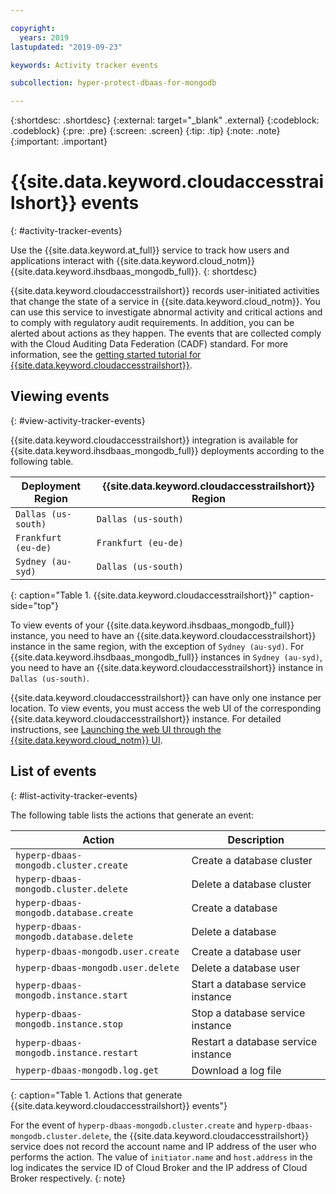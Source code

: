 ```yaml
---

copyright:
  years: 2019
lastupdated: "2019-09-23"

keywords: Activity tracker events

subcollection: hyper-protect-dbaas-for-mongodb

---
```


{:shortdesc: .shortdesc}
{:external: target="_blank" .external}
{:codeblock: .codeblock}
{:pre: .pre}
{:screen: .screen}
{:tip: .tip}
{:note: .note}
{:important: .important}

# {{site.data.keyword.cloudaccesstrailshort}} events
{: #activity-tracker-events}

Use the {{site.data.keyword.at_full}} service to track how users and applications interact with {{site.data.keyword.cloud_notm}} {{site.data.keyword.ihsdbaas_mongodb_full}}.
{: shortdesc}

{{site.data.keyword.cloudaccesstrailshort}} records user-initiated activities that change the state of a service in {{site.data.keyword.cloud_notm}}. You can use this service to investigate abnormal activity and critical actions and to comply with regulatory audit requirements. In addition, you can be alerted about actions as they happen. The events that are collected comply with the Cloud Auditing Data Federation (CADF) standard. For more information, see the [getting started tutorial for {{site.data.keyword.cloudaccesstrailshort}}](/docs/services/Activity-Tracker-with-LogDNA?topic=logdnaat-getting-started#getting-started).

## Viewing events
{: #view-activity-tracker-events}

{{site.data.keyword.cloudaccesstrailshort}} integration is available for {{site.data.keyword.ihsdbaas_mongodb_full}} deployments according to the following table.

Deployment Region | {{site.data.keyword.cloudaccesstrailshort}} Region
----------|-----------
`Dallas (us-south)` | `Dallas (us-south)`
`Frankfurt (eu-de)` | `Frankfurt (eu-de)`
`Sydney (au-syd)` | `Dallas (us-south)`
{: caption="Table 1. {{site.data.keyword.cloudaccesstrailshort}}" caption-side="top"}

To view events of your {{site.data.keyword.ihsdbaas_mongodb_full}} instance, you need to have an {{site.data.keyword.cloudaccesstrailshort}} instance in the same region, with the exception of `Sydney (au-syd)`. For {{site.data.keyword.ihsdbaas_mongodb_full}} instances in `Sydney (au-syd)`, you need to have an {{site.data.keyword.cloudaccesstrailshort}} instance in `Dallas (us-south)`.

{{site.data.keyword.cloudaccesstrailshort}} can have only one instance per location. To view events, you must access the web UI of the corresponding {{site.data.keyword.cloudaccesstrailshort}} instance. For detailed instructions, see [Launching the web UI through the {{site.data.keyword.cloud_notm}} UI](/docs/services/Activity-Tracker-with-LogDNA?topic=logdnaat-launch#launch_step2).

## List of events
{: #list-activity-tracker-events}

The following table lists the actions that generate an event:

| Action                 | Description                               |
| ---------------------- | ----------------------------------------- |
| `hyperp-dbaas-mongodb.cluster.create` | Create a database cluster                 |
| `hyperp-dbaas-mongodb.cluster.delete` | Delete a database cluster                 |
| `hyperp-dbaas-mongodb.database.create` | Create a database                  |
| `hyperp-dbaas-mongodb.database.delete` | Delete a database                  |
| `hyperp-dbaas-mongodb.user.create`     | Create a database user                    |
| `hyperp-dbaas-mongodb.user.delete`     | Delete a database user                    |
| `hyperp-dbaas-mongodb.instance.start` | Start a database service instance         |
| `hyperp-dbaas-mongodb.instance.stop`  | Stop a database service instance          |
| `hyperp-dbaas-mongodb.instance.restart`  | Restart a database service instance          |
| `hyperp-dbaas-mongodb.log.get`       | Download a log file |
{: caption="Table 1. Actions that generate {{site.data.keyword.cloudaccesstrailshort}} events"}

For the event of `hyperp-dbaas-mongodb.cluster.create` and `hyperp-dbaas-mongodb.cluster.delete`, the {{site.data.keyword.cloudaccesstrailshort}} service does not record the account name and IP address of the user who performs the action. The value of `initiator.name` and `host.address` in the log indicates the service ID of Cloud Broker and the IP address of Cloud Broker respectively.
{: note}
